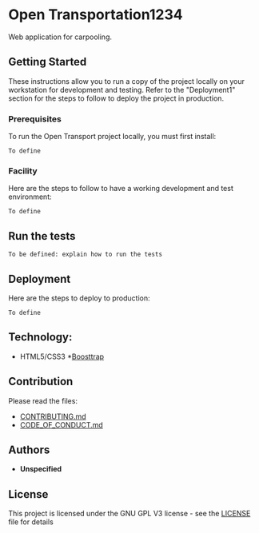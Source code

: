 # Open Transportation1234

Web application for carpooling.

## Getting Started

These instructions allow you to run a copy of the project locally on your workstation for development and testing. Refer to the "Deployment1" section for the steps to follow to deploy the project in production.

### Prerequisites

To run the Open Transport project locally, you must first install:

```
To define

```

### Facility

Here are the steps to follow to have a working development and test environment:


```
To define
```



## Run the tests

```
To be defined: explain how to run the tests
```


## Deployment

Here are the steps to deploy to production:

```
To define
```

## Technology:

* HTML5/CSS3
*[Boosttrap](https://getbootstrap.com/)

## Contribution

Please read the files:
* [CONTRIBUTING.md](https://github.com/OpenClassrooms-Student-Center/7688581-Expert-Git-GitHub/blob/main/CONTRIBUTING.md)
* [CODE_OF_CONDUCT.md](https://github.com/OpenClassrooms-Student-Center/7688581-Expert-Git-GitHub/blob/main/CONTRIBUTING.md)

## Authors

* **Unspecified**

## License

This project is licensed under the GNU GPL V3 license - see the [LICENSE](LICENSE) file for details
